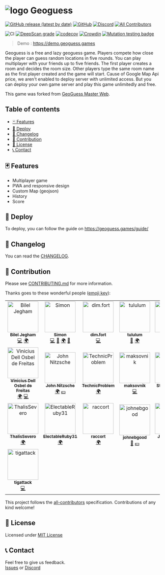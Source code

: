 ![logo](../master/public/img/icons/android-icon-36x36.png) Geoguess
===

[![GitHub release (latest by date)](https://img.shields.io/github/v/release/GeoGuess/GeoGuess)](https://github.com/GeoGuess/Geoguess/releases) 
[![GitHub](https://img.shields.io/github/license/BilelJegham/Geoguess-2)](https://github.com/GeoGuess/Geoguess/blob/master/LICENSE) 
[![Discord](https://img.shields.io/discord/758443244387303435?color=7289DA&label=discord&logo=discord&logoColor=FFFFFF)](https://discord.gg/9GXm6RT)<!-- ALL-CONTRIBUTORS-BADGE:START - Do not remove or modify this section -->
[![All Contributors](https://img.shields.io/badge/all_contributors-22-orange.svg)](#-contribution)
<!-- ALL-CONTRIBUTORS-BADGE:END --> 

![CI](https://github.com/GeoGuess/Geoguess/workflows/CI/badge.svg)
[![DeepScan grade](https://deepscan.io/api/teams/6533/projects/15869/branches/324468/badge/grade.svg)](https://deepscan.io/dashboard#view=project&tid=6533&pid=15869&bid=324468)
[![codecov](https://codecov.io/gh/GeoGuess/Geoguess/branch/master/graph/badge.svg?token=J94E3GE4SL)](https://codecov.io/gh/GeoGuess/Geoguess)
[![Crowdin](https://badges.crowdin.net/geoguess/localized.svg)](https://translate.geoguess.games/project/geoguess)
[![Mutation testing badge](https://img.shields.io/endpoint?style=flat&url=https%3A%2F%2Fbadge-api.stryker-mutator.io%2Fgithub.com%2FGeoGuess%2FGeoGuess%2Fmaster)](https://dashboard.stryker-mutator.io/reports/github.com/GeoGuess/GeoGuess/master)

> Demo : https://demo.geoguess.games

Geoguess is a free and lazy geoguess game. Players compete how close the player can guess random locations in five rounds.
You can play multiplayer with your friends up to five friends. The first player creates a room and decides the room size. Other players type the same room name as the first player created and the game will start.
Cause of Google Map Api price, we aren't enabled to deploy server with unlimited access. But you can deploy your own game server and play this game unlimitedly and free.

This game was forked from [GeoGuess Master Web](https://github.com/spider-hand/Geoguess-Master-Web).

## Table of contents

<!-- TOC -->
  - [🃏 Features](#-features)
  - [🚀 Deploy](#-deploy)
  - [📝 Changelog](#-changelog)
  - [👏 Contribution](#-contribution)
  - [📜 License](#-license)
  - [📞 Contact](#-contact)
<!-- /TOC -->

## 🃏 Features

-   Multiplayer game
-   PWA and responsive design
-   Custom Map (geojson)
-   History
-   Score

## 🚀 Deploy

To deploy, you can follow the guide on https://geoguess.games/guide/

## 📝 Changelog

You can read the [CHANGELOG](CHANGELOG.md).

## 👏 Contribution

Please see [CONTRIBUTING.md](CONTRIBUTING.md) for more information.

Thanks goes to these wonderful people ([emoji key](https://allcontributors.org/docs/en/emoji-key)):

<!-- ALL-CONTRIBUTORS-LIST:START - Do not remove or modify this section -->
<!-- prettier-ignore-start -->
<!-- markdownlint-disable -->
<table>
  <tbody>
    <tr>
      <td align="center"><a href="https://github.com/BilelJegham"><img src="https://avatars3.githubusercontent.com/u/20130405?v=4?s=100" width="100px;" alt="Bilel Jegham"/><br /><sub><b>Bilel Jegham</b></sub></a><br /><a href="https://github.com/GeoGuess/GeoGuess/commits?author=BilelJegham" title="Code">💻</a> <a href="#translation-BilelJegham" title="Translation">🌍</a></td>
      <td align="center"><a href="http://simonrousseau.me"><img src="https://avatars3.githubusercontent.com/u/19766429?v=4?s=100" width="100px;" alt="Simon"/><br /><sub><b>Simon</b></sub></a><br /><a href="https://github.com/GeoGuess/GeoGuess/commits?author=simonrousseau" title="Code">💻</a> <a href="#design-simonrousseau" title="Design">🎨</a> <a href="#translation-simonrousseau" title="Translation">🌍</a> <a href="https://github.com/GeoGuess/GeoGuess/pulls?q=is%3Apr+reviewed-by%3Asimonrousseau" title="Reviewed Pull Requests">👀</a></td>
      <td align="center"><a href="https://github.com/dimfort"><img src="https://avatars3.githubusercontent.com/u/22171924?v=4?s=100" width="100px;" alt="dim.fort"/><br /><sub><b>dim.fort</b></sub></a><br /><a href="https://github.com/GeoGuess/GeoGuess/commits?author=dimfort" title="Code">💻</a></td>
      <td align="center"><a href="https://github.com/tululum"><img src="https://avatars2.githubusercontent.com/u/67554090?v=4?s=100" width="100px;" alt="tululum"/><br /><sub><b>tululum</b></sub></a><br /><a href="https://github.com/GeoGuess/GeoGuess/issues?q=author%3Atululum" title="Bug reports">🐛</a> <a href="#translation-tululum" title="Translation">🌍</a></td>
      <td align="center"><a href="https://github.com/BurAndBY"><img src="https://avatars1.githubusercontent.com/u/48630651?v=4?s=100" width="100px;" alt="BurAndBY"/><br /><sub><b>BurAndBY</b></sub></a><br /><a href="#translation-BurAndBY" title="Translation">🌍</a></td>
      <td align="center"><a href="https://alexspelt.nl"><img src="https://avatars0.githubusercontent.com/u/39807948?v=4?s=100" width="100px;" alt="Alex Spelt"/><br /><sub><b>Alex Spelt</b></sub></a><br /><a href="https://github.com/GeoGuess/GeoGuess/issues?q=author%3AAlexSpelt" title="Bug reports">🐛</a></td>
      <td align="center"><a href="https://github.com/chalbin73"><img src="https://avatars3.githubusercontent.com/u/59101580?v=4?s=100" width="100px;" alt="chalbin73"/><br /><sub><b>chalbin73</b></sub></a><br /><a href="https://github.com/GeoGuess/GeoGuess/issues?q=author%3Achalbin73" title="Bug reports">🐛</a></td>
    </tr>
    <tr>
      <td align="center"><a href="http://viniciusdof.com"><img src="https://avatars.githubusercontent.com/u/6577961?v=4?s=100" width="100px;" alt="Vinicius Dell Osbel de Freitas"/><br /><sub><b>Vinicius Dell Osbel de Freitas</b></sub></a><br /><a href="#translation-viniciusdof" title="Translation">🌍</a> <a href="https://github.com/GeoGuess/GeoGuess/commits?author=viniciusdof" title="Code">💻</a></td>
      <td align="center"><a href="http://wlanowski.de"><img src="https://avatars.githubusercontent.com/u/25705332?v=4?s=100" width="100px;" alt="John Nitzsche"/><br /><sub><b>John Nitzsche</b></sub></a><br /><a href="#translation-wlanowski" title="Translation">🌍</a> <a href="#financial-wlanowski" title="Financial">💵</a></td>
      <td align="center"><a href="http://technicproblem.github.io"><img src="https://avatars.githubusercontent.com/u/38329398?v=4?s=100" width="100px;" alt="TechnicProblem"/><br /><sub><b>TechnicProblem</b></sub></a><br /><a href="#translation-TechnicProblem" title="Translation">🌍</a></td>
      <td align="center"><a href="https://github.com/maksovnik"><img src="https://avatars.githubusercontent.com/u/60991351?v=4?s=100" width="100px;" alt="maksovnik"/><br /><sub><b>maksovnik</b></sub></a><br /><a href="https://github.com/GeoGuess/GeoGuess/commits?author=maksovnik" title="Code">💻</a></td>
      <td align="center"><a href="https://github.com/Stimmenhotel"><img src="https://avatars.githubusercontent.com/u/15821524?v=4?s=100" width="100px;" alt="Stimmenhotel"/><br /><sub><b>Stimmenhotel</b></sub></a><br /><a href="#translation-Stimmenhotel" title="Translation">🌍</a></td>
      <td align="center"><a href="https://crowdin.com/profile/jabbarmusin"><img src="https://crowdin-static.downloads.crowdin.com/avatar/14762568/large/a571d24c903f99fb222b289840695534.jpeg?s=100" width="100px;" alt="Cabbar Musin"/><br /><sub><b>Cabbar Musin</b></sub></a><br /><a href="#translation-jabbarmusin" title="Translation">🌍</a></td>
      <td align="center"><a href="https://crowdin.com/profile/jukefox"><img src="https://crowdin-static.downloads.crowdin.com/avatar/14626368/large/a84a666b450718b62ed469fd1a225acd.png?s=100" width="100px;" alt="M Treize"/><br /><sub><b>M Treize</b></sub></a><br /><a href="#translation-jukefox" title="Translation">🌍</a></td>
    </tr>
    <tr>
      <td align="center"><a href="https://crowdin.com/profile/thalissevero"><img src="https://www.gravatar.com/avatar/8ef7e5e3502f9816962a7d1536609dd6?s=260&d=https%3A%2F%2Fcrowdin.com%2Fimages%2Fuser-picture.png?s=100" width="100px;" alt="ThalisSevero"/><br /><sub><b>ThalisSevero</b></sub></a><br /><a href="#translation-ThalisSevero" title="Translation">🌍</a></td>
      <td align="center"><a href="https://github.com/ElectableRuby31"><img src="https://avatars.githubusercontent.com/u/81558780?v=4?s=100" width="100px;" alt="ElectableRuby31"/><br /><sub><b>ElectableRuby31</b></sub></a><br /><a href="#translation-ElectableRuby31" title="Translation">🌍</a></td>
      <td align="center"><a href="https://crowdin.com/profile/raccort"><img src="https://crowdin-static.downloads.crowdin.com/avatar/13144827/large/a3efba5b13184b1e1318c2e06b0d3004.png?s=100" width="100px;" alt="raccort"/><br /><sub><b>raccort</b></sub></a><br /><a href="#translation-Andrea Cortesi" title="Translation">🌍</a></td>
      <td align="center"><a href="https://securitylive.com"><img src="https://avatars.githubusercontent.com/u/663211?v=4?s=100" width="100px;" alt="johnebgood"/><br /><sub><b>johnebgood</b></sub></a><br /><a href="#ideas-johnebgood" title="Ideas, Planning, & Feedback">🤔</a> <a href="#financial-johnebgood" title="Financial">💵</a></td>
      <td align="center"><a href="https://jae.fi"><img src="https://avatars.githubusercontent.com/u/76598503?v=4?s=100" width="100px;" alt="Jae Lo Presti"/><br /><sub><b>Jae Lo Presti</b></sub></a><br /><a href="https://github.com/GeoGuess/GeoGuess/commits?author=jae1911" title="Code">💻</a></td>
      <td align="center"><a href="https://eliteasian123.github.io/"><img src="https://avatars.githubusercontent.com/u/29520859?v=4?s=100" width="100px;" alt="EliteAsian"/><br /><sub><b>EliteAsian</b></sub></a><br /><a href="https://github.com/GeoGuess/GeoGuess/commits?author=EliteAsian123" title="Code">💻</a></td>
      <td align="center"><a href="https://github.com/itstechsupport"><img src="https://avatars.githubusercontent.com/u/62838020?v=4?s=100" width="100px;" alt="itstechsupport"/><br /><sub><b>itstechsupport</b></sub></a><br /><a href="#translation-itstechsupport" title="Translation">🌍</a></td>
    </tr>
    <tr>
      <td align="center"><a href="http://blog.tiga.tech"><img src="https://avatars.githubusercontent.com/u/10629864?v=4?s=100" width="100px;" alt="tigattack"/><br /><sub><b>tigattack</b></sub></a><br /><a href="https://github.com/GeoGuess/GeoGuess/commits?author=tigattack" title="Code">💻</a></td>
    </tr>
  </tbody>
</table>

<!-- markdownlint-restore -->
<!-- prettier-ignore-end -->

<!-- ALL-CONTRIBUTORS-LIST:END -->

This project follows the [all-contributors](https://github.com/all-contributors/all-contributors) specification. Contributions of any kind welcome!


## 📜 License

Licensed under [MIT License](https://github.com/GeoGuess/Geoguess/blob/master/LICENSE)

## 📞 Contact

Feel free to give us feedback.  
[Issues](https://github.com/GeoGuess/Geoguess/issues) or
[Discord](https://discord.gg/9GXm6RT)
